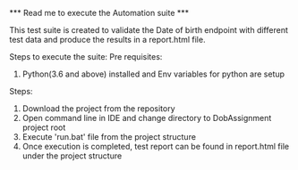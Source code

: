 *** Read me to execute the Automation suite ***

This test suite is created to validate the Date of birth endpoint with different test data and produce the results in a report.html file.

Steps to execute the suite:
Pre requisites:
1. Python(3.6 and above) installed and Env variables for python are setup

Steps:
1. Download the project from the repository
2. Open command line in IDE and change directory to DobAssignment project root
3. Execute 'run.bat' file from the project structure
4. Once execution is completed, test report can be found in report.html file under the project structure
